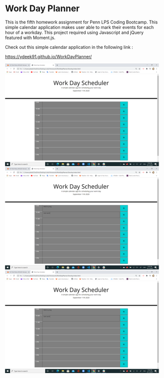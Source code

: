 # Work Day Planner

This is the fifth homework assignment for Penn LPS Coding Bootcamp. This simple calendar application makes user able to mark their events for each hour of a workday. This project required using Javascript and jQuery featured with Moment.js. 

Check out this simple calendar application in the following link : 


 https://ydeek91.github.io/WorkDayPlanner/






<img src="Assets/planner1.png" alt="">


<img src="Assets/planner2.png" alt="">


<img src="Assets/planner4.png" alt="">